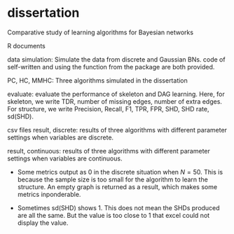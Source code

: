 # dissertation
Comparative study of learning algorithms for Bayesian networks

R documents

data simulation: Simulate the data from discrete and Gaussian BNs. code of self-written and using the function from the package are both provided.

PC, HC, MMHC: Three algorithms simulated in the dissertation

evaluate: evaluate the performance of skeleton and DAG learning. Here, for skeleton, we write TDR, number of missing edges, number of extra edges. For structure, we write Precision, Recall, F1, TPR, FPR, SHD, SHD rate, sd(SHD).

csv files
result, discrete: results of three algorithms with different parameter settings when variables are discrete.

result, continuous: results of three algorithms with different parameter settings when variables are continuous.

* Some metrics output as 0 in the discrete situation when $N=50$. This is because the sample size is too small for the algorithm to learn the structure. An empty graph is returned as a result, which makes some metrics inponderable.

* Sometimes sd(SHD) shows 1. This does not mean the SHDs produced are all the same. But the value is too close to 1 that excel could not display the value.
